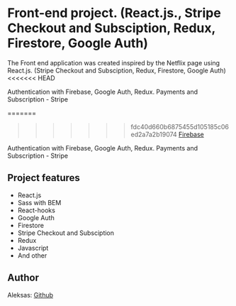 # Front-end project. (React.js., Stripe Checkout and Subsciption, Redux, Firestore, Google Auth)

The Front end application was created inspired by the Netflix page using React.js. (Stripe Checkout and Subsciption, Redux, Firestore, Google Auth)
<<<<<<< HEAD

Authentication with Firebase, Google Auth, Redux.
Payments and Subscription - Stripe

=======
>>>>>>> fdc40d660b6875455d105185c06ed2a7a2b19074
[Firebase](https://netflix-60640.firebaseapp.com/)

Authentication with Firebase, Google Auth, Redux.
Payments and Subscription - Stripe

## Project features

- React.js
- Sass with BEM
- React-hooks
- Google Auth
- Firestore
- Stripe Checkout and Subsciption
- Redux
- Javascript
- And other

## Author

Aleksas: [Github](https://github.com/aneniskis)
